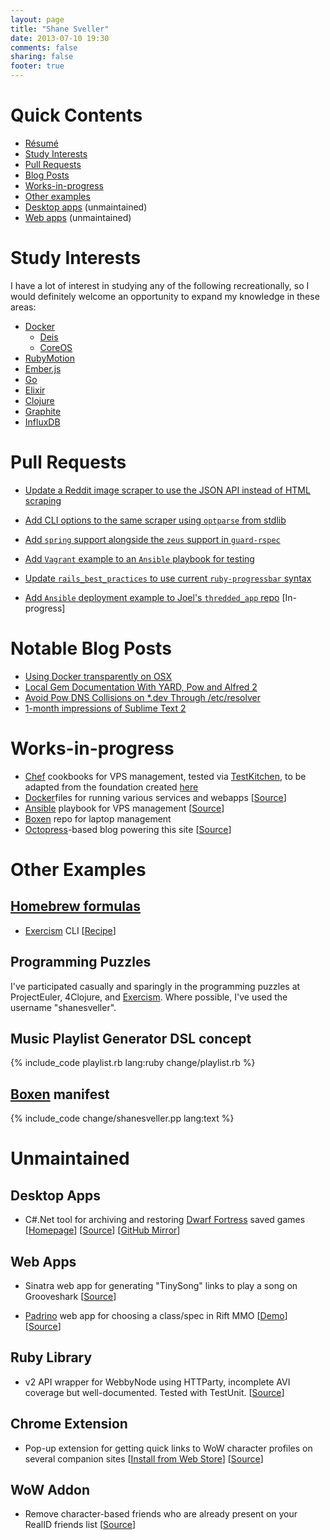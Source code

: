 ```yaml
---
layout: page
title: "Shane Sveller"
date: 2013-07-10 19:30
comments: false
sharing: false
footer: true
---
```


# Quick Contents

* [R&#xE9;sum&#xE9;](/downloads/resume.pdf)
* [Study Interests](#interests)
* [Pull Requests](#pr)
* [Blog Posts](#blog)
* [Works-in-progress](#wip)
* [Other examples](#other)
* [Desktop apps](#desktop) (unmaintained)
* [Web apps](#web) (unmaintained)

<a name="interests"/></a>
# Study Interests

I have a lot of interest in studying any of the following recreationally, so I
would definitely welcome an opportunity to expand my knowledge in these areas:

- [Docker](http://www.docker.io)
  - [Deis](http://deis.io/)
  - [CoreOS](https://coreos.com/)
- [RubyMotion](http://www.rubymotion.com/)
- [Ember.js](http://emberjs.com/)
- [Go](http://golang.org/)
- [Elixir](http://elixir-lang.org/)
- [Clojure](http://clojure.org/)
- [Graphite](http://graphite.readthedocs.org/en/latest/)
- [InfluxDB](http://influxdb.org/)

<a name="pr"/></a>
# Pull Requests

* [Update a Reddit image scraper to use the JSON API instead of HTML scraping](https://github.com/mbreedlove/Reddit-Image-Saver/pull/1)

* [Add CLI options to the same scraper using `optparse` from stdlib](https://github.com/mbreedlove/Reddit-Image-Saver/pull/2)

* [Add `spring` support alongside the `zeus` support in `guard-rspec`](https://github.com/guard/guard-rspec/pull/152)

* [Add `Vagrant` example to an `Ansible` playbook for testing](https://github.com/jlund/mazer-rackham/pull/1)

* [Update `rails_best_practices` to use current `ruby-progressbar` syntax](https://github.com/railsbp/rails_best_practices/pull/146)

* [Add `Ansible` deployment example to Joel's `thredded_app` repo](https://github.com/jayroh/thredded_app/pull/141) [In-progress]

<a name="blog"/></a>
# Notable Blog Posts

* [Using Docker transparently on OSX](/blog/2014/02/04/using-docker-transparently-on-osx/)
* [Local Gem Documentation With YARD, Pow and Alfred 2](/blog/2013/03/19/local-gem-documentation-with-yard/)
* [Avoid Pow DNS Collisions on *.dev Through /etc/resolver](/blog/2012/08/06/avoid-pow-dns-collisions-on-star-dot-dev-through-slash-etc-slash-resolver/)
* [1-month impressions of Sublime Text 2](/blog/2012/08/05/sublimetext-2/)

<a name="wip"/></a>
# Works-in-progress

* [Chef](http://www.getchef.com/chef/) cookbooks for VPS management, tested via
  [TestKitchen](http://kitchen.ci/), to be adapted from the foundation created
  [here](https://github.com/shanesveller/chef-challenges)
* [Docker](http://www.docker.io/)files for running various services and webapps
  [[Source](https://github.com/shanesveller/dockerfiles)]
* [Ansible](http://ansibleworks.com/) playbook for VPS management
  [[Source](https://github.com/shanesveller/ansible-vps-provisioner)]
* [Boxen](http://github.com/boxen/our-boxen) repo for laptop management
* [Octopress](http://octopress.org/)-based blog powering this site
  [[Source](https://github.com/shanesveller/shanesveller-dot-com)]

# Other Examples

## [Homebrew formulas](https://github.com/shanesveller/homebrew-brews/)

- [Exercism](http://www.exercism.io/) CLI [[Recipe](https://github.com/shanesveller/homebrew-brews/blob/master/exercism.rb)]

## Programming Puzzles

I've participated casually and sparingly in the programming puzzles at ProjectEuler, 4Clojure,
and [Exercism](http://exercism.io/shanesveller). Where possible, I've used the username
"shanesveller".

## Music Playlist Generator DSL concept

{% include_code playlist.rb lang:ruby change/playlist.rb %}

## [Boxen](http://github.com/boxen/our-boxen) manifest

{% include_code change/shanesveller.pp lang:text %}

<a name="unmaint"/></a>
# Unmaintained

<a name="desktop"/></a>
## Desktop Apps

* C#.Net tool for archiving and restoring [Dwarf Fortress](http://www.bay12games.com/dwarves/) saved games
  [[Homepage](http://df2010backup.codeplex.com/)]
  [[Source](http://df2010backup.codeplex.com/SourceControl/latest)]
  [[GitHub Mirror](https://github.com/shanesveller/df-backup-assistant)]

<a name="web"/></a>
## Web Apps

* Sinatra web app for generating "TinySong" links to play a song on Grooveshark
  [[Source](https://github.com/shanesveller/tinysinger)]

* [Padrino](http://www.padrinorb.com/) web app for choosing a class/spec in Rift MMO
  [[Demo](http://rift-picker.heroku.com/)]
  [[Source](https://github.com/shanesveller/rift-picker)]

## Ruby Library

* v2 API wrapper for WebbyNode using HTTParty, incomplete AVI coverage but
  well-documented. Tested with TestUnit.
  [[Source](https://github.com/shanesveller/webbynode-api)]

## Chrome Extension

* Pop-up extension for getting quick links to WoW character profiles on several companion sites
  [[Install from Web Store](https://chrome.google.com/extensions/detail/llafjcaincmipfpkggjidjbebigmoclc/)]
  [[Source](https://github.com/shanesveller/chrome-armory-links)]

## WoW Addon

* Remove character-based friends who are already present on your RealID friends list
  [[Source](https://github.com/shanesveller/real-id-clean)]
